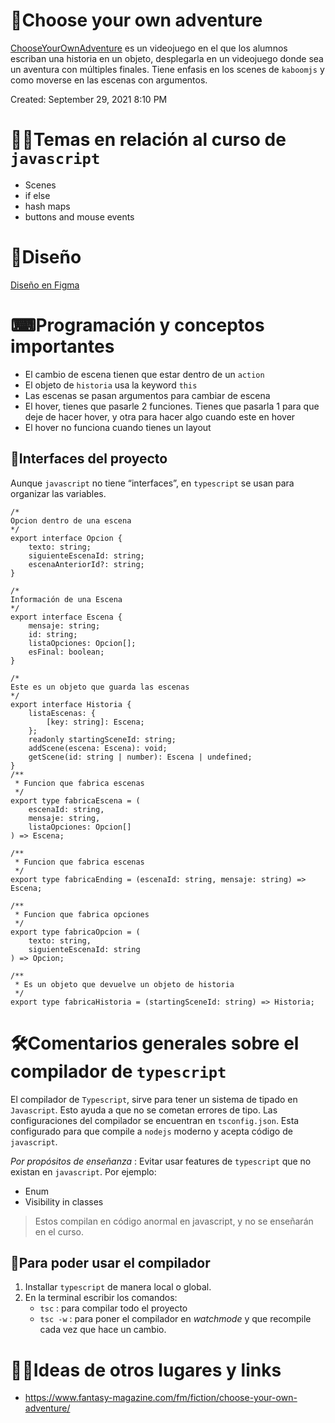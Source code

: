 # 🤠Choose your own adventure

[ChooseYourOwnAdventure](https://replit.com/@EduardoGmez1/Choose-your-own-adventure#README.md) es un videojuego en el que los alumnos escriban una historia en un objeto, desplegarla en un videojuego donde sea un aventura con múltiples finales. Tiene enfasis en los scenes de `kaboomjs` y como moverse en las escenas con argumentos.

Created: September 29, 2021 8:10 PM

# 👩‍🏫Temas en relación al curso de `javascript`

- Scenes
- if else
- hash maps
- buttons and mouse events

# 🔺Diseño

[Diseño en Figma](https://www.figma.com/file/Nm2E9wGuLxU3vOeQhHCrzS/Choose-your-own-adventure?node-id=0%3A1)

# ⌨Programación y conceptos importantes

- El cambio de escena tienen que estar dentro de un `action`
- El objeto de `historia` usa la keyword `this`
- Las escenas se pasan argumentos para cambiar de escena
- El hover, tienes que pasarle 2 funciones. Tienes que pasarla 1 para que deje de hacer hover, y otra para hacer algo cuando este en hover
- El hover no funciona cuando tienes un layout

## 🏥Interfaces del proyecto

Aunque `javascript` no tiene “interfaces”, en `typescript` se usan para organizar las variables.

```tsx
/*
Opcion dentro de una escena
*/
export interface Opcion {
	texto: string;
	siguienteEscenaId: string;
	escenaAnteriorId?: string;
}

/*
Información de una Escena
*/
export interface Escena {
	mensaje: string;
	id: string;
	listaOpciones: Opcion[];
	esFinal: boolean;
}

/*
Este es un objeto que guarda las escenas 
*/
export interface Historia {
	listaEscenas: {
		[key: string]: Escena;
	};
	readonly startingSceneId: string;
	addScene(escena: Escena): void;
	getScene(id: string | number): Escena | undefined;
}
/**
 * Funcion que fabrica escenas
 */
export type fabricaEscena = (
	escenaId: string,
	mensaje: string,
	listaOpciones: Opcion[]
) => Escena;

/**
 * Funcion que fabrica escenas
 */
export type fabricaEnding = (escenaId: string, mensaje: string) => Escena;

/**
 * Funcion que fabrica opciones
 */
export type fabricaOpcion = (
	texto: string,
	siguienteEscenaId: string
) => Opcion;

/**
 * Es un objeto que devuelve un objeto de historia
 */
export type fabricaHistoria = (startingSceneId: string) => Historia;
```

# 🛠Comentarios generales sobre el compilador de `typescript`

El compilador de `Typescript`, sirve para tener un sistema de tipado en `Javascript`. Esto ayuda a que no se cometan errores de tipo. Las configuraciones del compilador se encuentran en `tsconfig.json`. Esta configurado para que compile a `nodejs` moderno y acepta código de `javascript`.

_Por propósitos de enseñanza_ : Evitar usar features de `typescript` que no existan en `javascript`. Por ejemplo:

- Enum
- Visibility in classes

> Estos compilan en código anormal en javascript, y no se enseñarán en el curso.

## 🧐Para poder usar el compilador

1. Installar `typescript` de manera local o global.
2. En la terminal escribir los comandos:
   - `tsc` : para compilar todo el proyecto
   - `tsc -w` : para poner el compilador en _watchmode_ y que recompile cada vez que hace un cambio.

# 👨‍🎓Ideas de otros lugares y links

- https://www.fantasy-magazine.com/fm/fiction/choose-your-own-adventure/
